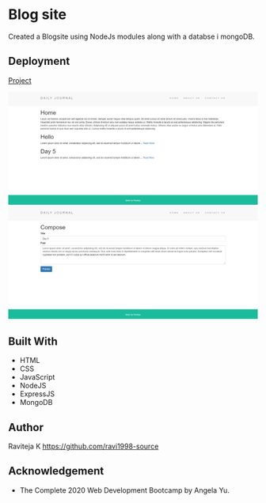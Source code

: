 # Blog site

Created a Blogsite using NodeJs modules along with a databse i mongoDB.

## Deployment
[Project](https://hidden-peak-88533.herokuapp.com/)

![Alt text](https://github.com/ravi1998-source/BlogSite/blob/main/Home.png)
![Alt text](https://github.com/ravi1998-source/BlogSite/blob/main/Compose.png)

## Built With
* HTML
* CSS
* JavaScript
* NodeJS
* ExpressJS
* MongoDB

## Author
Raviteja K https://github.com/ravi1998-source

## Acknowledgement
* The Complete 2020 Web Development Bootcamp by Angela Yu.

